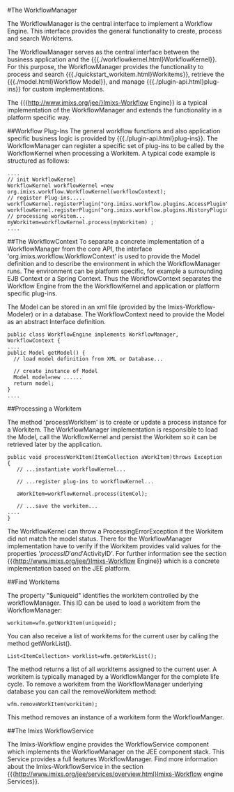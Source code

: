 #The WorkflowManager

The WorkflowManager is the central interface to implement a Workflow Engine. 
This interface provides the general functionality to create, process and search Workitems. 
 
The WorkflowManager serves as the central interface between the business application and the 
 {{{./workflowkernel.html}WorkflowKernel}}.  For this purpose, the WorkflowManager provides the functionality to process and  search {{{./quickstart_workitem.html}Workitems}}, retrieve the {{{./model.html}Workflow Model}}, and manage {{{./plugin-api.html}plug-ins}} for custom implementations.

The {{{http://www.imixs.org/jee/}Imixs-Workflow Engine}} is a typical implementation of the WorkflowManager and extends the functionality in a platform specific way. 
 
##Workflow Plug-Ins
The general workflow functions and also application specific business logic is provided by {{{./plugin-api.html}plug-ins}}. The WorkflowManager can register a specific set of plug-ins to be called by the WorkflowKernel when processing a Workitem.  A typical code example is structured as follows:

    ....
    // init WorkflowKernel 
    WorkflowKernel workflowKernel =new org.imixs.workflow.WorkflowKernel(workflowContext);
    // register Plug-ins.....
    workflowKernel.registerPlugin("org.imixs.workflow.plugins.AccessPlugin");
    workflowKernel.registerPlugin("org.imixs.workflow.plugins.HistoryPlugin");
    // processing workitem...
    myWorkitem=workflowKernel.process(myWorkitem) ;
    ....

 
##The WorkflowContext
To separate a concrete implementation of a WorkflowManager from the core API, the 
interface 'org.imixs.workflow.WorkflowContext' is used to provide the Model definition and
to describe the environment in which the WorkflowManager runs. The environment can be platform specific, for example a surrounding EJB Context or a Spring Context. 
Thus the WorkflowContext separates the Workflow Engine from the the WorkflowKernel and application or platform specific plug-ins.
 
The Model can be stored in an xml file (provided by the Imixs-Workflow-Modeler) or in a database. The WorkflowContext need to provide the Model as an abstract Interface definition.


    public class WorkflowEngine implements WorkflowManager, WorkflowContext { 
    ....
    public Model getModel() {
      // load model definition from XML or Database...
      
      // create instance of Model
      Model model=new ......
	  return model;
    }
    ....
 
 
 
##Processing a Workitem

The method 'processWorkItem' is to create or update a process instance for a Workitem.
The WorkflowManager implementation is responsible to load the Model, call the WorkflowKernel 
and persist the Workitem so it can be retrieved later by the application. 
 
    public void processWorkItem(ItemCollection aWorkItem)throws Exception {
       // ...instantiate workflowKernel...
       
       // ...register plug-ins to workflowKernel...
       
       aWorkItem=workflowKernel.process(itemCol);
       
       // ...save the workitem...
    ....
    }

The WorkflowKernel can throw a ProcessingErrorException if the Workitem did not match the model status.  There for the WorkflowManager implementation have to verify if the Workitem provides valid values for the properties '$processID' and '$ActivityID'.  For further information see the section {{{http://www.imixs.org/jee/}Imixs-Workflow Engine}} which is a concrete implementation based on the JEE platform. 
 
##Find Workitems

The property "$uniqueid" identifies the workitem controlled by the workflowManager. This ID can be used to load a workitem from the WorkflowManager:
  
    workitem=wfm.getWorkItem(uniqueid);

You can also receive a list of workitems for the current user by calling the method  getWorkList(). 
  
    List<ItemCollection> worklist=wfm.getWorkList();
  
The method returns a list of all workItems assigned to the current user.  A workitem is typically managed by a WorkflowManger for the complete life cycle.  To remove a workitem from the WorkflowManager underlying database you can call the removeWorkitem method:
  
    wfm.removeWorkItem(workitem);
 
This method removes an instance of a workitem form the WorkflowManger.  
 
 
##The Imixs WorkflowService
 
The Imixs-Workflow engine provides the WorkflowService component which implements the WorkflowManager  on the JEE component stack. This Service provides a full features WorkflowManager.  Find more information about the Imixs-WorkflowService in the section {{{http://www.imixs.org/jee/services/overview.html}Imixs-Workflow engine Services}}.    

